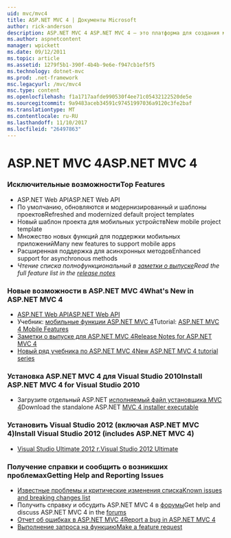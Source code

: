 ```yaml
---
uid: mvc/mvc4
title: ASP.NET MVC 4 | Документы Microsoft
author: rick-anderson
description: ASP.NET MVC 4 ASP.NET MVC 4 — это платформа для создания масштабируемых, основанную на стандартах веб-приложений с помощью надежных конструктивных шаблонов и эффективных возможностей AS....
ms.author: aspnetcontent
manager: wpickett
ms.date: 09/12/2011
ms.topic: article
ms.assetid: 1279f5b1-390f-4b4b-9e6e-f947cb1ef5f5
ms.technology: dotnet-mvc
ms.prod: .net-framework
msc.legacyurl: /mvc/mvc4
msc.type: content
ms.openlocfilehash: f1a1717aafde990530f4ee71c05432122520de5e
ms.sourcegitcommit: 9a9483aceb34591c97451997036a9120c3fe2baf
ms.translationtype: MT
ms.contentlocale: ru-RU
ms.lasthandoff: 11/10/2017
ms.locfileid: "26497863"
---
```

<a name="aspnet-mvc-4"></a><span data-ttu-id="5e38c-103">ASP.NET MVC 4</span><span class="sxs-lookup"><span data-stu-id="5e38c-103">ASP.NET MVC 4</span></span>
====================
### <a name="top-features"></a><span data-ttu-id="5e38c-104">Исключительные возможности</span><span class="sxs-lookup"><span data-stu-id="5e38c-104">Top Features</span></span>

- <span data-ttu-id="5e38c-105">ASP.NET Web API</span><span class="sxs-lookup"><span data-stu-id="5e38c-105">ASP.NET Web API</span></span>
- <span data-ttu-id="5e38c-106">По умолчанию, обновляются и модернизированный и шаблоны проектов</span><span class="sxs-lookup"><span data-stu-id="5e38c-106">Refreshed and modernized default project templates</span></span>
- <span data-ttu-id="5e38c-107">Новый шаблон проекта для мобильных устройств</span><span class="sxs-lookup"><span data-stu-id="5e38c-107">New mobile project template</span></span>
- <span data-ttu-id="5e38c-108">Множество новых функций для поддержки мобильных приложений</span><span class="sxs-lookup"><span data-stu-id="5e38c-108">Many new features to support mobile apps</span></span>
- <span data-ttu-id="5e38c-109">Расширенная поддержка для асинхронных методов</span><span class="sxs-lookup"><span data-stu-id="5e38c-109">Enhanced support for asynchronous methods</span></span>
- <span data-ttu-id="5e38c-110">*Чтение списка полнофункциональный в [заметки о выпуске](../whitepapers/mvc4-release-notes.md)*</span><span class="sxs-lookup"><span data-stu-id="5e38c-110">*Read the full feature list in the [release notes](../whitepapers/mvc4-release-notes.md)*</span></span>


### <a name="whats-new-in-aspnet-mvc-4"></a><span data-ttu-id="5e38c-111">Новые возможности в ASP.NET MVC 4</span><span class="sxs-lookup"><span data-stu-id="5e38c-111">What's New in ASP.NET MVC 4</span></span>

- [<span data-ttu-id="5e38c-112">ASP.NET Web API</span><span class="sxs-lookup"><span data-stu-id="5e38c-112">ASP.NET Web API</span></span>](../web-api/index.md)
- <span data-ttu-id="5e38c-113">Учебник: [мобильные функции ASP.NET MVC 4](overview/older-versions/aspnet-mvc-4-mobile-features.md)</span><span class="sxs-lookup"><span data-stu-id="5e38c-113">Tutorial: [ASP.NET MVC 4 Mobile Features](overview/older-versions/aspnet-mvc-4-mobile-features.md)</span></span>
- [<span data-ttu-id="5e38c-114">Заметки о выпуске для ASP.NET MVC 4</span><span class="sxs-lookup"><span data-stu-id="5e38c-114">Release Notes for ASP.NET MVC 4</span></span>](../whitepapers/mvc4-release-notes.md)
- [<span data-ttu-id="5e38c-115">Новый ряд учебника по ASP.NET MVC 4</span><span class="sxs-lookup"><span data-stu-id="5e38c-115">New ASP.NET MVC 4 tutorial series</span></span>](overview/older-versions/getting-started-with-aspnet-mvc4/intro-to-aspnet-mvc-4.md)


### <a name="install-aspnet-mvc-4-for-visual-studio-2010"></a><span data-ttu-id="5e38c-116">Установка ASP.NET MVC 4 для Visual Studio 2010</span><span class="sxs-lookup"><span data-stu-id="5e38c-116">Install ASP.NET MVC 4 for Visual Studio 2010</span></span>

- <span data-ttu-id="5e38c-117">Загрузите отдельный ASP.NET [исполняемый файл установщика MVC 4](https://www.microsoft.com/download/details.aspx?id=30683)</span><span class="sxs-lookup"><span data-stu-id="5e38c-117">Download the standalone ASP.NET [MVC 4 installer executable](https://www.microsoft.com/download/details.aspx?id=30683)</span></span>


### <a name="install-visual-studio-2012-includes-aspnet-mvc-4"></a><span data-ttu-id="5e38c-118">Установить Visual Studio 2012 (включая ASP.NET MVC 4)</span><span class="sxs-lookup"><span data-stu-id="5e38c-118">Install Visual Studio 2012 (includes ASP.NET MVC 4)</span></span>

- [<span data-ttu-id="5e38c-119">Visual Studio Ultimate 2012 г.</span><span class="sxs-lookup"><span data-stu-id="5e38c-119">Visual Studio 2012 Ultimate</span></span>](https://go.microsoft.com/fwlink/?linkid=247148)


### <a name="getting-help-and-reporting-issues"></a><span data-ttu-id="5e38c-120">Получение справки и сообщить о возникших проблемах</span><span class="sxs-lookup"><span data-stu-id="5e38c-120">Getting Help and Reporting Issues</span></span>

- [<span data-ttu-id="5e38c-121">Известные проблемы и критические изменения списка</span><span class="sxs-lookup"><span data-stu-id="5e38c-121">Known issues and breaking changes list</span></span>](../whitepapers/mvc4-release-notes.md#_Toc303253815)
- <span data-ttu-id="5e38c-122">Получить справку и обсудить ASP.NET MVC 4 в [форумы](https://forums.asp.net/1146.aspx)</span><span class="sxs-lookup"><span data-stu-id="5e38c-122">Get help and discuss ASP.NET MVC 4 in the [forums](https://forums.asp.net/1146.aspx)</span></span>
- [<span data-ttu-id="5e38c-123">Отчет об ошибках в ASP.NET MVC 4</span><span class="sxs-lookup"><span data-stu-id="5e38c-123">Report a bug in ASP.NET MVC 4</span></span>](https://github.com/aspnet/AspNetWebStack/issues)
- [<span data-ttu-id="5e38c-124">Выполнение запроса на функцию</span><span class="sxs-lookup"><span data-stu-id="5e38c-124">Make a feature request</span></span>](http://aspnet.uservoice.com/forums/41201-asp-net-mvc)
